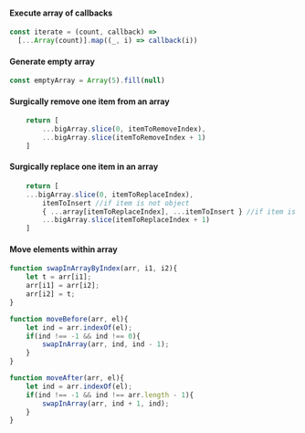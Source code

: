 
#### Execute array of callbacks
```js
const iterate = (count, callback) =>
  [...Array(count)].map((_, i) => callback(i))
```

#### Generate empty array
```js
const emptyArray = Array(5).fill(null)
```

#### Surgically remove one item from an array
```js
    return [
        ...bigArray.slice(0, itemToRemoveIndex),
        ...bigArray.slice(itemToRemoveIndex + 1)
    ]
```

#### Surgically replace one item in an array
```js
    return [
    ...bigArray.slice(0, itemToReplaceIndex),
        itemToInsert //if item is not object
        { ...array[itemToReplaceIndex], ...itemToInsert } //if item is object
        ...bigArray.slice(itemToReplaceIndex + 1)
    ]
```

#### Move elements within array
```js
function swapInArrayByIndex(arr, i1, i2){
    let t = arr[i1];
    arr[i1] = arr[i2];
    arr[i2] = t;
}

function moveBefore(arr, el){
    let ind = arr.indexOf(el);
    if(ind !== -1 && ind !== 0){
        swapInArray(arr, ind, ind - 1);
    }
}

function moveAfter(arr, el){
    let ind = arr.indexOf(el);
    if(ind !== -1 && ind !== arr.length - 1){
        swapInArray(arr, ind + 1, ind);
    }
}
```